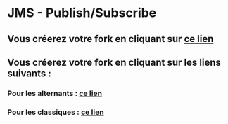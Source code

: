 # JMS - Publish/Subscribe
## Vous créerez votre fork en cliquant sur <a href='https://classroom.github.com/a/MZxNLN42'>ce lien</a>
## Vous créerez votre fork en cliquant sur les liens suivants :
### Pour les alternants : <a href='https://classroom.github.com/a/MZxNLN42'>ce lien</a>
### Pour les classiques : <a href='https://classroom.github.com/a/-gAPjmsA'>ce lien</a>
